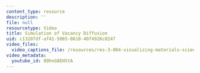 ```yaml
---
content_type: resource
description: ''
file: null
resourcetype: Video
title: Simulation of Vacancy Diffusion
uid: c13207df-af41-5065-0610-40f4926c0247
video_files:
  video_captions_file: /resources/res-3-004-visualizing-materials-science-fall-2017/student-projects-by-year/2012-MIT/simulation-of-vacancy-diffusion/simulation-of-vacancy-diffusion/80hnG8EH5tA.vtt
video_metadata:
  youtube_id: 80hnG8EH5tA
---
```


